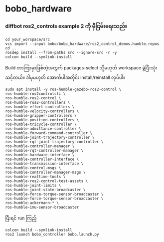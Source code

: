 # bobo_hardware
### diffbot ros2_controls example 2 ကို မှီငြမ်းရေးသည်။

```
cd your_worspace/src
vcs import --input bobo/bobo_hardware/ros2_control_demos.humble.repos
cd ..
rosdep install --from-paths src --ignore-src -r -y
colcon build --symlink-install
```
Build တာကြာမှာဖြစ်တဲ့အတွက် packages-select သို့မဟုတ် workspace ခွဲပြီးသုံးသင့်တယ်။ ဒါမှမဟုတ် အောက်ပါအတိုင်း install/reinstall လုပ်ပါ။
```
sudo apt install -y ros-humble-gazebo-ros2-control \
ros-humble-ros2controlcli \
ros-humble-ros2-control \
ros-humble-ros2-controllers \
ros-humble-effort-controllers \
ros-humble-velocity-controllers \
ros-humble-gripper-controllers \
ros-humble-position-controllers \
ros-humble-tricycle-controller \
ros-humble-admittance-controller \
ros-humble-forward-command-controller \
ros-humble-joint-trajectory-controller \
ros-humble-rqt-joint-trajectory-controller \
ros-humble-controller-manager \
ros-humble-rqt-controller-manager \
ros-humble-hardware-interface \
ros-humble-controller-interface \
ros-humble-transmission-interface \
ros-humble-control-msgs \
ros-humble-controller-manager-msgs \
ros-humble-realtime-tools \
ros-humble-ros2-control-test-assets \
ros-humble-joint-limits \
ros-humble-joint-state-broadcaster \
ros-humble-force-torque-sensor-broadcaster \
ros-humble-force-torque-sensor-broadcaster \
ros-humble-ackermann-* \
ros-humble-imu-sensor-broadcaster 
```
ပြီးရင် run ကြည့်

```
colcon build --symlink-install
ros2 launch bobo_controller bobo.launch.py
```


